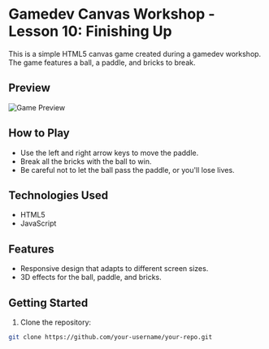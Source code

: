 # Gamedev Canvas Workshop - Lesson 10: Finishing Up

This is a simple HTML5 canvas game created during a gamedev workshop. The game features a ball, a paddle, and bricks to break.

## Preview

![Game Preview](link_to_preview_image.png)

## How to Play

- Use the left and right arrow keys to move the paddle.
- Break all the bricks with the ball to win.
- Be careful not to let the ball pass the paddle, or you'll lose lives.

## Technologies Used

- HTML5
- JavaScript

## Features

- Responsive design that adapts to different screen sizes.
- 3D effects for the ball, paddle, and bricks.

## Getting Started

1. Clone the repository:

```bash
git clone https://github.com/your-username/your-repo.git
